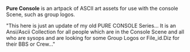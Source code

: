 **Pure Console** is an artpack of ASCII art assets for use with the console Scene, such as group logos.

"This here is just an update of my old PURE CONSOLE Series... It is an Ansi/Ascii Collection for all people which are in the Console Scene and all who are sysops and are looking for some Group Logos or File_id.Diz for their BBS or Crew..."